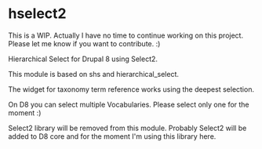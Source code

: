 # hselect2

This is a WIP. Actually I have no time to continue working on this project. Please let me know if you want to contribute. :)

Hierarchical Select for Drupal 8 using Select2.

This module is based on shs and hierarchical_select.

The widget for taxonomy term reference works using the deepest selection.

On D8 you can select multiple Vocabularies. Please select only one for the moment :)

Select2 library will be removed from this module. Probably Select2 will be added to D8 core and for the moment I'm using this library here.